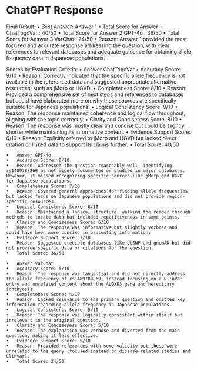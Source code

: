 # ChatGPT Response

Final Result:
	•	Best Answer: Answer 1
	•	Total Score for Answer 1 ChatTogoVar : 40/50
	•	Total Score for Answer 2 GPT-4o : 36/50
	•	Total Score for Answer 3 VarChat : 24/50
	•	Reason: Answer 1 provided the most focused and accurate response addressing the question, with clear references to relevant databases and adequate guidance for obtaining allele frequency data in Japanese populations.

Scores by Evaluation Criteria:
	•	Answer ChatTogoVar
	•	Accuracy Score: 9/10
	•	Reason: Correctly indicated that the specific allele frequency is not available in the referenced data and suggested appropriate alternative resources, such as jMorp or HGVD.
	•	Completeness Score: 8/10
	•	Reason: Provided a comprehensive set of next steps and references to databases but could have elaborated more on why these sources are specifically suitable for Japanese populations.
	•	Logical Consistency Score: 9/10
	•	Reason: The response maintained coherence and logical flow throughout, aligning with the topic correctly.
	•	Clarity and Conciseness Score: 8/10
	•	Reason: The response was mostly clear and concise but could be slightly shorter while maintaining its informative content.
	•	Evidence Support Score: 6/10
	•	Reason: Explicitly referred to jMorp and HGVD but lacked direct citation or linked data to support its claims further.
	•	Total Score: 40/50

	•	Answer GPT-4o
	•	Accuracy Score: 8/10
	•	Reason: Addressed the question reasonably well, identifying rs1489788269 as not widely documented or studied in major databases. However, it missed recognizing specific sources like jMorp and HGVD for Japanese populations.
	•	Completeness Score: 7/10
	•	Reason: Covered general approaches for finding allele frequencies, but lacked focus on Japanese populations and did not provide region-specific resources.
	•	Logical Consistency Score: 8/10
	•	Reason: Maintained a logical structure, walking the reader through methods to locate data but included repetitiveness in some points.
	•	Clarity and Conciseness Score: 6/10
	•	Reason: The response was informative but slightly verbose and could have been more concise in presenting information.
	•	Evidence Support Score: 7/10
	•	Reason: Suggested credible databases like dbSNP and gnomAD but did not provide specific data or citations for the question.
	•	Total Score: 36/50

	•	Answer VarChat
	•	Accuracy Score: 5/10
	•	Reason: The response was tangential and did not directly address the allele frequency of rs1489788269, instead focusing on a ClinVar entry and unrelated content about the ALOXE3 gene and hereditary ichthyosis.
	•	Completeness Score: 4/10
	•	Reason: Lacked relevance to the primary question and omitted key information regarding allele frequency in Japanese populations.
	•	Logical Consistency Score: 5/10
	•	Reason: The response was logically consistent within itself but irrelevant to the original question.
	•	Clarity and Conciseness Score: 5/10
	•	Reason: The explanation was verbose and diverted from the main question, making it less effective.
	•	Evidence Support Score: 5/10
	•	Reason: Provided references with some validity but these were unrelated to the query (focused instead on disease-related studies and ClinVar).
	•	Total Score: 24/50